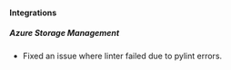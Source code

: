
#### Integrations
##### Azure Storage Management
- Fixed an issue where linter failed due to pylint errors.
